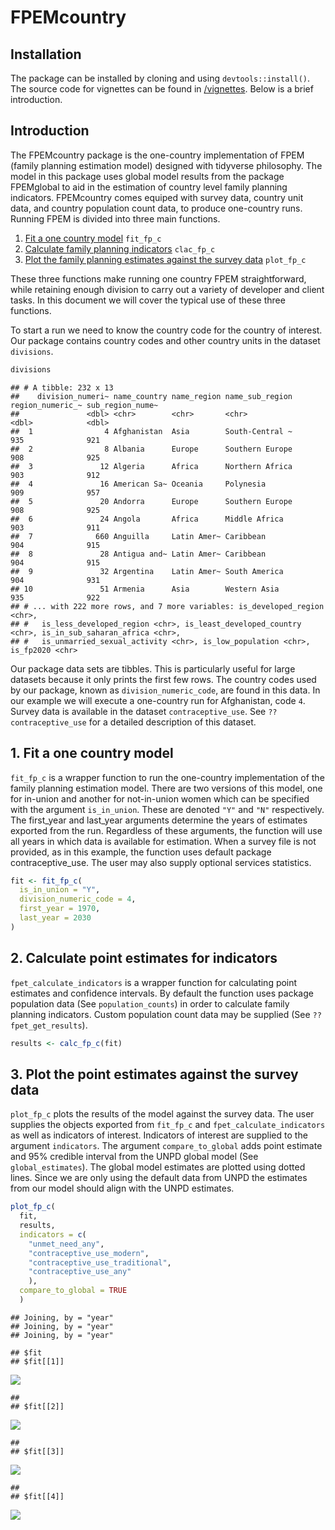 FPEMcountry
================

## Installation

The package can be installed by cloning and using `devtools::install()`.
The source code for vignettes can be found in
[/vignettes](https://github.com/FPcounts/FPEMcountry/tree/master/vignettes).
Below is a brief introduction.

## Introduction

The FPEMcountry package is the one-country implementation of FPEM
(family planning estimation model) designed with tidyverse philosophy.
The model in this package uses global model results from the package
FPEMglobal to aid in the estimation of country level family planning
indicators. FPEMcountry comes equiped with survey data, country unit
data, and country population count data, to produce one-country runs.
Running FPEM is divided into three main functions.

1.  [Fit a one country model](#fit) `fit_fp_c`
2.  [Calculate family planning indicators](#results) `clac_fp_c`
3.  [Plot the family planning estimates against the survey data](#plot)
    `plot_fp_c`

These three functions make running one country FPEM straightforward,
while retaining enough division to carry out a variety of developer and
client tasks. In this document we will cover the typical use of these
three functions.

To start a run we need to know the country code for the country of
interest. Our package contains country codes and other country units in
the dataset `divisions`.

``` r
divisions
```

    ## # A tibble: 232 x 13
    ##    division_numeri~ name_country name_region name_sub_region region_numeric_~ sub_region_nume~
    ##               <dbl> <chr>        <chr>       <chr>                      <dbl>            <dbl>
    ##  1                4 Afghanistan  Asia        South-Central ~              935              921
    ##  2                8 Albania      Europe      Southern Europe              908              925
    ##  3               12 Algeria      Africa      Northern Africa              903              912
    ##  4               16 American Sa~ Oceania     Polynesia                    909              957
    ##  5               20 Andorra      Europe      Southern Europe              908              925
    ##  6               24 Angola       Africa      Middle Africa                903              911
    ##  7              660 Anguilla     Latin Amer~ Caribbean                    904              915
    ##  8               28 Antigua and~ Latin Amer~ Caribbean                    904              915
    ##  9               32 Argentina    Latin Amer~ South America                904              931
    ## 10               51 Armenia      Asia        Western Asia                 935              922
    ## # ... with 222 more rows, and 7 more variables: is_developed_region <chr>,
    ## #   is_less_developed_region <chr>, is_least_developed_country <chr>, is_in_sub_saharan_africa <chr>,
    ## #   is_unmarried_sexual_activity <chr>, is_low_population <chr>, is_fp2020 <chr>

Our package data sets are tibbles. This is particularly useful for large
datasets because it only prints the first few rows. The country codes
used by our package, known as `division_numeric_code`, are found in this
data. In our example we will execute a one-country run for Afghanistan,
code `4`. Survey data is available in the dataset `contraceptive_use`.
See `??contraceptive_use` for a detailed description of this dataset.

## <a name="fit"></a>

## 1\. Fit a one country model

`fit_fp_c` is a wrapper function to run the one-country implementation
of the family planning estimation model. There are two versions of this
model, one for in-union and another for not-in-union women which can be
specified with the argument `is_in_union`. These are denoted `"Y"` and
`"N"` respectively. The first\_year and last\_year arguments determine
the years of estimates exported from the run. Regardless of these
arguments, the function will use all years in which data is available
for estimation. When a survey file is not provided, as in this example,
the function uses default package contraceptive\_use. The user may also
supply optional services statistics.

``` r
fit <- fit_fp_c(
  is_in_union = "Y",
  division_numeric_code = 4,
  first_year = 1970,
  last_year = 2030
)
```

## <a name="results"></a>

## 2\. Calculate point estimates for indicators

`fpet_calculate_indicators` is a wrapper function for calculating point
estimates and confidence intervals. By default the function uses package
population data (See `population_counts`) in order to calculate family
planning indicators. Custom population count data may be supplied (See
`??fpet_get_results`).

``` r
results <- calc_fp_c(fit)
```

## <a name="plot"></a>

## 3\. Plot the point estimates against the survey data

`plot_fp_c` plots the results of the model against the survey data. The
user supplies the objects exported from `fit_fp_c` and
`fpet_calculate_indicators` as well as indicators of interest.
Indicators of interest are supplied to the argument `indicators`. The
argument `compare_to_global` adds point estimate and 95% credible
interval from the UNPD global model (See `global_estimates`). The global
model estimates are plotted using dotted lines. Since we are only using
the default data from UNPD the estimates from our model should align
with the UNPD estimates.

``` r
plot_fp_c(
  fit,
  results,
  indicators = c(
    "unmet_need_any",
    "contraceptive_use_modern",
    "contraceptive_use_traditional",
    "contraceptive_use_any"
    ),
  compare_to_global = TRUE
  )
```

    ## Joining, by = "year"
    ## Joining, by = "year"
    ## Joining, by = "year"

    ## $fit
    ## $fit[[1]]

![](README_files/figure-gfm/unnamed-chunk-5-1.png)<!-- -->

    ## 
    ## $fit[[2]]

![](README_files/figure-gfm/unnamed-chunk-5-2.png)<!-- -->

    ## 
    ## $fit[[3]]

![](README_files/figure-gfm/unnamed-chunk-5-3.png)<!-- -->

    ## 
    ## $fit[[4]]

![](README_files/figure-gfm/unnamed-chunk-5-4.png)<!-- -->
